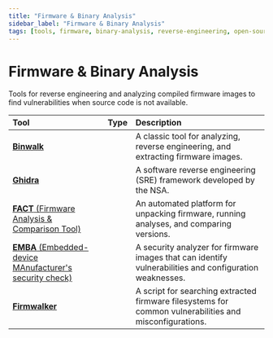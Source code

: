 ```yaml
---
title: "Firmware & Binary Analysis"
sidebar_label: "Firmware & Binary Analysis"
tags: [tools, firmware, binary-analysis, reverse-engineering, open-source]
---
```

# Firmware & Binary Analysis

Tools for reverse engineering and analyzing compiled firmware images to find vulnerabilities when source code is not available.

| Tool | Type | Description |
| :--- | :--: | :---------- |
| [**Binwalk**](https://github.com/ReFirmLabs/binwalk) | <i class="fa-solid fa-code-branch"></i> | A classic tool for analyzing, reverse engineering, and extracting firmware images. |
| [**Ghidra**](https://ghidra-sre.org/) | <i class="fa-solid fa-code-branch"></i> | A software reverse engineering (SRE) framework developed by the NSA. |
| [**FACT** (Firmware Analysis & Comparison Tool)](https://f-a-c-t.com/) | <i class="fa-solid fa-code-branch"></i> | An automated platform for unpacking firmware, running analyses, and comparing versions. |
| [**EMBA** (Embedded-device MAnufacturer's security check)](https://github.com/e-m-b-a/emba) | <i class="fa-solid fa-code-branch"></i> | A security analyzer for firmware images that can identify vulnerabilities and configuration weaknesses. |
| [**Firmwalker**](https://github.com/craigz28/firmwalker) | <i class="fa-solid fa-code-branch"></i> | A script for searching extracted firmware filesystems for common vulnerabilities and misconfigurations. | 

<!-- Citations -->
